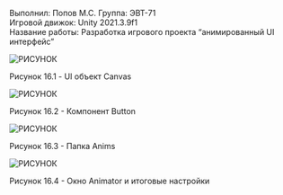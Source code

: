 Выполнил: Попов М.С. 
Группа: ЭВТ-71  
Игровой движок: Unity 2021.3.9f1  
Название работы: Разработка игрового проекта “анимированный UI интерфейс”




![РИСУНОК](https://gspics.org/images/2022/12/03/0Xehlw.png)  

Рисунок 16.1 - UI объект Canvas 

![РИСУНОК](https://gspics.org/images/2022/12/03/0XeEKh.png)  

Рисунок 16.2 - Компонент Button

![РИСУНОК](https://gspics.org/images/2022/12/03/0XeHnN.png)  

Рисунок 16.3 - Папка Anims

![РИСУНОК](https://gspics.org/images/2022/12/03/0XeQpv.png)  

Рисунок 16.4 - Окно Animator и итоговые настройки

